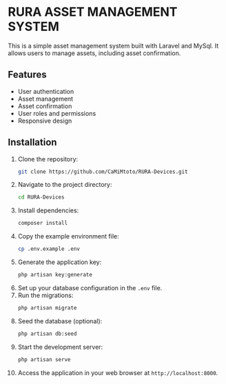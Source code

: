# RURA ASSET MANAGEMENT SYSTEM

This is a simple asset management system built with Laravel and MySql. It allows users to manage assets, including
asset confirmation.

## Features

- User authentication
- Asset management
- Asset confirmation
- User roles and permissions
- Responsive design

## Installation

1. Clone the repository:
   ```bash
   git clone https://github.com/CaMiMtoto/RURA-Devices.git
    ```
2. Navigate to the project directory:
   ```bash
   cd RURA-Devices
   ```
3. Install dependencies:
   ```bash
   composer install
   ```
4. Copy the example environment file:
   ```bash
   cp .env.example .env
   ```
5. Generate the application key:
   ```bash
   php artisan key:generate
   ```
6. Set up your database configuration in the `.env` file.
7. Run the migrations:
   ```bash
   php artisan migrate
   ```
8. Seed the database (optional):
   ```bash
   php artisan db:seed
   ```
9. Start the development server:
   ```bash
   php artisan serve
   ```
10. Access the application in your web browser at `http://localhost:8000`.

